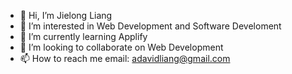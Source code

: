 - 👋 Hi, I’m Jielong Liang
- 👀 I’m interested in Web Development and Software Develoment
- 🌱 I’m currently learning Applify
- 💞️ I’m looking to collaborate on Web Development
- 📫 How to reach me email: adavidliang@gmail.com

<!---
adavidliang/adavidliang is a ✨ special ✨ repository because its `README.md` (this file) appears on your GitHub profile.
You can click the Preview link to take a look at your changes.
--->
